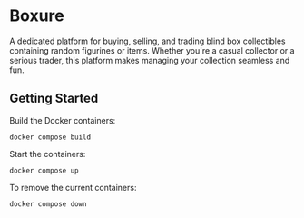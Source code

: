 # Boxure
A dedicated platform for buying, selling, and trading blind box collectibles containing random figurines or items. Whether you're a casual collector or a serious trader, this platform makes managing your collection seamless and fun.

<h2>Getting Started</h2>

<p>Build the Docker containers:</p>
<pre><code>docker compose build</code></pre>

<p>Start the containers:</p>
<pre><code>docker compose up</code></pre>

<p>To remove the current containers:</p>
<pre><code>docker compose down</code></pre>

